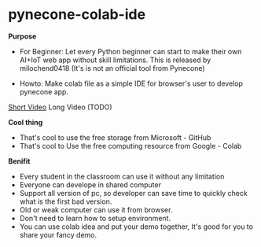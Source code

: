# pynecone-colab-ide
**Purpose**   
- For Beginner: Let every Python beginner can start to make their own AI+IoT web app without skill limitations.
This is released by milochend0418 (It's is not an official tool from Pynecone)

- Howto: Make colab file as a simple IDE for browser's user to develop pynecone app.

[Short Video](https://youtu.be/j1t_-imzqz4)
Long Video (TODO)

**Cool thing**
- That's cool to use the free storage from Microsoft - GitHub
- That's cool to Use the free computing resource from Google - Colab  


**Benifit**   
- Every student in the classroom can use it without any limitation
- Everyone can develope in shared computer
- Support all version of pc, so developer can save time to quickly check what is the first bad version.
- Old or weak computer can use it from browser.
- Don't need to learn how to setup environment.
- You can use colab idea and put your demo together, It's good for you to share your fancy demo. 




